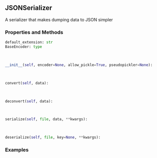 ## <a id="McUtils.Scaffolding.Serializers.JSONSerializer">JSONSerializer</a>
A serializer that makes dumping data to JSON simpler

### Properties and Methods
```python
default_extension: str
BaseEncoder: type
```
<a id="McUtils.Scaffolding.Serializers.JSONSerializer.__init__" class="docs-object-method">&nbsp;</a>
```python
__init__(self, encoder=None, allow_pickle=True, pseudopickler=None): 
```

<a id="McUtils.Scaffolding.Serializers.JSONSerializer.convert" class="docs-object-method">&nbsp;</a>
```python
convert(self, data): 
```

<a id="McUtils.Scaffolding.Serializers.JSONSerializer.deconvert" class="docs-object-method">&nbsp;</a>
```python
deconvert(self, data): 
```

<a id="McUtils.Scaffolding.Serializers.JSONSerializer.serialize" class="docs-object-method">&nbsp;</a>
```python
serialize(self, file, data, **kwargs): 
```

<a id="McUtils.Scaffolding.Serializers.JSONSerializer.deserialize" class="docs-object-method">&nbsp;</a>
```python
deserialize(self, file, key=None, **kwargs): 
```

### Examples


